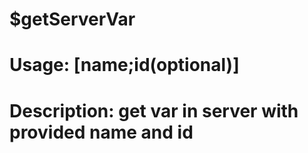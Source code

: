 # $getServerVar
# Usage: [name;id(optional)]
# Description: get var in server with provided name and id